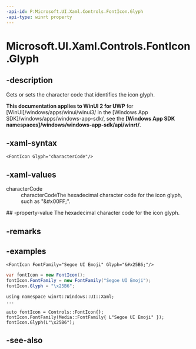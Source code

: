 ```yaml
---
-api-id: P:Microsoft.UI.Xaml.Controls.FontIcon.Glyph
-api-type: winrt property
---
```


<!-- Property syntax
public string Glyph { get;  set; }
-->

# Microsoft.UI.Xaml.Controls.FontIcon.Glyph

## -description
Gets or sets the character code that identifies the icon glyph.

**This documentation applies to WinUI 2 for UWP** for [WinUI]/windows/apps/winui/winui3/ in the [Windows App SDK]/windows/apps/windows-app-sdk/, see the **[Windows App SDK namespaces]/windows/windows-app-sdk/api/winrt/**.

## -xaml-syntax
```xaml
<FontIcon Glyph="characterCode"/>
```


## -xaml-values
<dl><dt>characterCode</dt><dd>characterCodeThe hexadecimal character code for the icon glyph, such as "&amp;#x00FF;".</dd>
</dl>
## -property-value
The hexadecimal character code for the icon glyph.

## -remarks

## -examples

```xaml
<FontIcon FontFamily="Segoe UI Emoji" Glyph="&#x25B6;"/>
```

```csharp
var fontIcon = new FontIcon();
fontIcon.FontFamily = new FontFamily("Segoe UI Emoji");
fontIcon.Glyph = "\x25B6";
```

```cppwinrt
using namespace winrt::Windows::UI::Xaml;
...

auto fontIcon = Controls::FontIcon{};
fontIcon.FontFamily(Media::FontFamily{ L"Segoe UI Emoji" });
fontIcon.Glyph(L"\x25B6");
```

## -see-also
